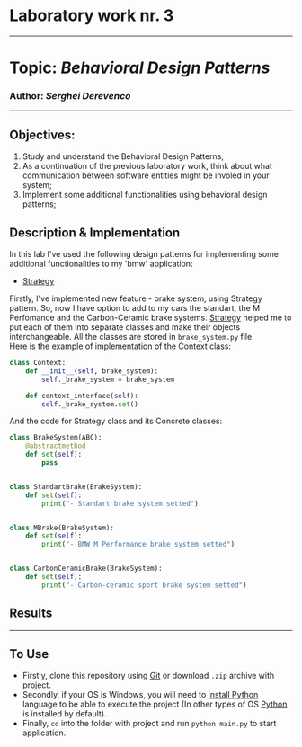 # Laboratory work nr. 3
-----
# Topic: *Behavioral Design Patterns*
### Author: *Serghei Derevenco*
-----
## Objectives:
1. Study and understand the Behavioral Design Patterns;  
2. As a continuation of the previous laboratory work, think about what communication between software entities might be involed in your system;  
3. Implement some additional functionalities using behavioral design patterns;
## Description & Implementation
In this lab I've used the following design patterns for implementing some additional functionalities to my 'bmw' application:  
* [Strategy](https://sourcemaking.com/design_patterns/strategy)  

Firstly, I've implemented new feature - brake system, using Strategy pattern. So, now I have option to add to my cars the standart, the M Perfomance and the Carbon-Ceramic brake systems. [Strategy](https://sourcemaking.com/design_patterns/strategy) helped me to put each of them into separate classes and make their objects interchangeable. All the classes are stored in `brake_system.py` file.  
Here is the example of implementation of the Context class:  
```python
class Context:
    def __init__(self, brake_system):
        self._brake_system = brake_system

    def context_interface(self):
        self._brake_system.set()
```
And the code for Strategy class and its Concrete classes:  
```python
class BrakeSystem(ABC):
    @abstractmethod
    def set(self):
        pass


class StandartBrake(BrakeSystem):
    def set(self):
        print("- Standart brake system setted")


class MBrake(BrakeSystem):
    def set(self):
        print("- BMW M Performance brake system setted")


class CarbonCeramicBrake(BrakeSystem):
    def set(self):
        print("- Carbon-ceramic sport brake system setted")
```
## Results
-----
## To Use
* Firstly, clone this repository using [Git](https://git-scm.com) or download `.zip` archive with project.
* Secondly, if your OS is Windows, you will need to [install Python](https://realpython.com/installing-python/) language to be able to execute the project (In other types of OS [Python](https://www.python.org/) is installed by default).
* Finally, `cd` into the folder with project and run `python main.py` to start application.
